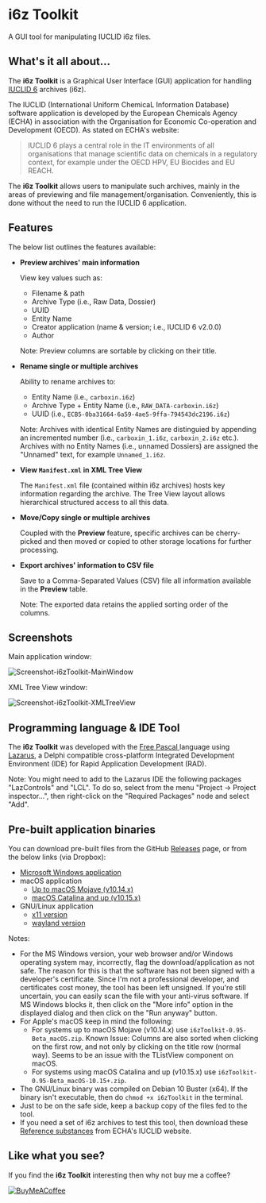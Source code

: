 # i6z Toolkit
A GUI tool for manipulating IUCLID i6z files.

## What's it all about...
The **i6z Toolkit** is a Graphical User Interface (GUI) application for handling [IUCLID 6](https://iuclid6.echa.europa.eu) archives (i6z). 

The IUCLID (International Uniform ChemicaL Information Database) software application is developed by the European Chemicals 
Agency (ECHA) in association with the Organisation for Economic Co-operation and Development (OECD). As stated on ECHA's website:

> IUCLID 6 plays a central role in the IT environments of all organisations that manage scientific data on chemicals in a regulatory context, for example under the OECD HPV, EU Biocides and EU REACH.

The **i6z Toolkit** allows users to manipulate such archives, mainly in the areas of previewing and file management/organisation. Conveniently, this is done without the need to run the IUCLID 6 application.

## Features
The below list outlines the features available:

- **Preview archives' main information** 

  View key values such as:
  
  - Filename & path
  - Archive Type (i.e., Raw Data, Dossier)
  - UUID
  - Entity Name
  - Creator application (name & version; i.e., IUCLID 6 v2.0.0)
  - Author
  
  Note: Preview columns are sortable by clicking on their title.

- **Rename single or multiple archives**

  Ability to rename archives to:
  
  - Entity Name (i.e., `carboxin.i6z`)
  - Archive Type + Entity Name (i.e., `RAW_DATA-carboxin.i6z`)
  - UUID (i.e., `ECB5-0ba31664-6a59-4ae5-9ffa-794543dc2196.i6z`)
  
  Note: Archives with identical Entity Names are distinguied by appending an incremented number (i.e., `carboxin_1.i6z`, `carboxin_2.i6z` etc.). Archives with no Entity Names (i.e., unnamed Dossiers) are assigned the "Unnamed" text, for example `Unnamed_1.i6z`.
  
- **View `Manifest.xml` in XML Tree View**

  The `Manifest.xml` file (contained within i6z archives) hosts key information regarding the archive. The Tree View layout allows hierarchical structured access to all this data.

- **Move/Copy single or multiple archives**

  Coupled with the **Preview** feature, specific archives can be cherry-picked and then moved or copied to other storage locations for further processing.

- **Export archives' information to CSV file**

  Save to a Comma-Separated Values (CSV) file all information available in the **Preview** table.
  
  Note: The exported data retains the applied sorting order of the columns.
  
## Screenshots

Main application window:

![Screenshot-i6zToolkit-MainWindow](https://user-images.githubusercontent.com/4114200/63638932-d4420000-c696-11e9-9ef6-6e90decb8cbc.png)

XML Tree View window:

![Screenshot-i6zToolkit-XMLTreeView](https://user-images.githubusercontent.com/4114200/63638939-e4f27600-c696-11e9-910c-b4fc57fe65c1.png)

## Programming language & IDE Tool

The **i6z Toolkit** was developed with the [Free Pascal ](https://www.freepascal.org) language using [Lazarus](https://www.lazarus-ide.org), a Delphi compatible cross-platform Integrated Development Environment (IDE) for Rapid Application Development (RAD).

Note: You might need to add to the Lazarus IDE the following packages "LazControls" and "LCL". To do so, select from the menu "Project -> Project inspector...", then right-click on the "Required Packages" node and select "Add".

## Pre-built application binaries

You can download pre-built files from the GitHub [Releases](https://github.com/pdudis/i6zToolkit/releases) page, or from the below links (via Dropbox):

- [Microsoft Windows application](https://www.dropbox.com/s/5vwyddfctffdgg8/i6zToolkit-0.95-Beta_Win.zip?dl=0)
- macOS application
    - [Up to macOS Mojave (v10.14.x)](https://www.dropbox.com/s/284orv3dcoysmwd/i6zToolkit-0.95-Beta_macOS.zip?dl=0)
    - [macOS Catalina and up (v10.15.x)](https://www.dropbox.com/s/yevzc57xv0dz483/i6zToolkit-0.95-Beta_macOS-10.15%2B.zip?dl=0)
- GNU/Linux application
  - [x11 version](https://www.dropbox.com/s/dia8pyqaikldclh/i6zToolkit-0.95-Beta_GNU-Linux.zip?dl=0)
  - [wayland version](https://www.dropbox.com/scl/fi/yvge3mvbfc1unh6ih53yz/i6zToolkit-0.95-Beta_GNU-Linux-wayland.zip?rlkey=wopcr6g3puqehsodbuzvt2pwk&st=p4086s3i&dl=0)

Notes:

- For the MS Windows version, your web browser and/or Windows operating system may, incorrectly, flag the download/application as not safe. The reason for this is that the software has not been signed with a developer's certificate. Since I'm not a professional developer, and certificates cost money, the tool has been left unsigned. If you're still uncertain, you can easily scan the file with your anti-virus software. If MS Windows blocks it, then click on the "More info" option in the displayed dialog and then click on the "Run anyway" button.
- For Apple's macOS keep in mind the following:
    - For systems up to macOS Mojave (v10.14.x) use `i6zToolkit-0.95-Beta_macOS.zip`. Known Issue: Columns are also sorted when clicking on the first row, and not only by clicking on the title row (normal way). Seems to be an issue with the TListView component on macOS.
    - For systems using macOS Catalina and up (v10.15.x) use `i6zToolkit-0.95-Beta_macOS-10.15+.zip`.
- The GNU/Linux binary was compiled on Debian 10 Buster (x64). If the binary isn't executable, then do `chmod +x i6zToolkit` in the terminal.
- Just to be on the safe side, keep a backup copy of the files fed to the tool.
- If you need a set of i6z archives to test this tool, then download these [Reference substances](https://iuclid6.echa.europa.eu/web/iuclid/get-reference-substances) from ECHA's IUCLID website.

## Like what you see?

If you find the **i6z Toolkit** interesting then why not buy me a coffee?

[![BuyMeACoffee](https://user-images.githubusercontent.com/4114200/63639089-672f6a00-c698-11e9-9fac-3b6fcac47901.png)](https://www.buymeacoffee.com/ADYsLjqfi)
